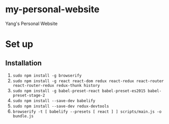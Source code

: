 # my-personal-website
Yang's Personal Website

# Set up

## Installation
1. `sudo npm install -g browserify`
2. `sudo npm install -g react react-dom redux react-redux react-router react-router-redux redux-thunk history`
3. `sudo npm install -g babel-preset-react babel-preset-es2015 babel-preset-stage-2`
4. `sudo npm install --save-dev babelify`
5. `sudo npm install --save-dev redux-devtools`
6. `browserify -t [ babelify --presets [ react ] ] scripts/main.js -o bundle.js`
